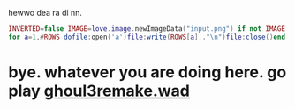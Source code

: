 hewwo dea ra di nn.
```lua
INVERTED=false IMAGE=love.image.newImageData("input.png") if not IMAGE then error("IMAGE WASN'T LOADED!")end CHARS={"A","V","H","X","O","1","/","?",":","}","+","-","$","#","!"}ROWS={}for a=1,IMAGE:getHeight()do ROWS[a]=""for b=1,IMAGE:getWidth()do R,G,B=IMAGE:getPixel(b-1,a-1)AVG=(R+G+B)/3 CHAR_INDEX=math.floor((#CHARS-1)*(AVG/255)+1)ASCII=CHARS[CHAR_INDEX]ROWS[a]=ROWS[a]..ASCII end end for a=1,#ROWS do print(ROWS[a])end FILENAME = 'ASCII.txt'love.filesystem.remove(FILENAME)file=love.filesystem.newFile(FILENAME)
for a=1,#ROWS dofile:open('a')file:write(ROWS[a].."\n")file:close()end
```
# bye. whatever you are doing here. go play [ghoul3remake.wad](https://download1979.mediafire.com/w76roqof0tmg6EkJf1W59DGJI13MDuOUMhVg_Id1R-3w3eMdOPvXWtuNqDmknam4g0z3vqEjKB2US_SiDC2PWeqITZWrNPWRB_gAgc9h1jXynZpUoMm0TP-m9DjJjem4uX_U7RXadqaMiuuSCWVBFzwTVEEbrw1n2bWIoaiclZorFk4/ipsyc8bvco21450/Ghouls+Forest.7z)
